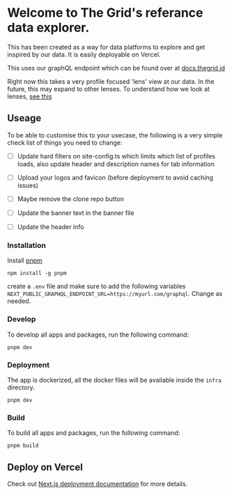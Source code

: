 # Welcome to The Grid's referance data explorer. 
This has been created as a way for data platforms to explore and get inspired by our data. It is easily deployable on Vercel. 

This uses our graphQL endpoint which can be found over at [docs.thegrid.id](https://docs.thegrid.id/)

Right now this takes a very profile focused 'lens' view at our data. In the future, this may expand to other lenses. To understand how we look at lenses, [see this](https://docs.thegrid.id/lenses-at-the-grid-18)

## Useage
To be able to customise this to your usecase, the following is a very simple check list of things you need to change:
- [ ] Update hard filters on site-config.ts which limits which list of profiles loads, also update header and description names for tab information 
- [ ] Upload your logos and favicon (before deployment to avoid caching issues)
- [ ] Maybe remove the clone repo button
- [ ] Update the banner text in the banner file
- [ ] Update the header info
 

### Installation

Install [pnpm](https://pnpm.io/installation)

```
npm install -g pnpm
```

create a `.env` file and make sure to add the following variables  `NEXT_PUBLIC_GRAPHQL_ENDPOINT_URL=https://myurl.com/graphql`. Change as needed. 

### Develop

To develop all apps and packages, run the following command:

```
pnpm dev
```

### Deployment

The app is dockerized, all the docker files will be available inside the `infra` directory.

```
pnpm dev
```

### Build

To build all apps and packages, run the following command:

```
pnpm build
```


## Deploy on Vercel
Check out [Next.js deployment documentation](https://nextjs.org/docs/deployment) for more details.
